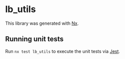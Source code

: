 # lb_utils

This library was generated with [Nx](https://nx.dev).

## Running unit tests

Run `nx test lb_utils` to execute the unit tests via [Jest](https://jestjs.io).

